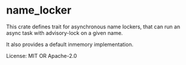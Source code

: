 # name_locker

This crate defines trait for asynchronous name lockers,
that can run an async task with advisory-lock on a given name.

It also provides a default inmemory implementation.


License: MIT OR Apache-2.0
